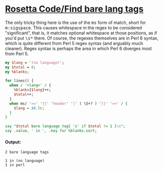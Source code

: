 [1]: http://rosettacode.org/wiki/Rosetta_Code/Find_bare_lang_tags

# [Rosetta Code/Find bare lang tags][1]

The only tricky thing here is the use of the <tt>ms</tt> form of match, short for <tt>m:sigspace</tt>. This causes whitespace in the regex to be considered "significant", that is, it matches optional whitespace at those positions, as if you'd put <tt>\s\*</tt> there. Of course, the regexes themselves are in Perl 6 syntax, which is quite different from Perl 5 regex syntax (and arguably much cleaner). Regex syntax is perhaps the area in which Perl 6 diverges most from Perl 5.

```perl
my $lang = '(no language)';
my $total = 0;
my %blanks;
 
for lines() {
  when / '<lang>' / {
    %blanks{$lang}++;
    $total++;
  }
  when ms/ '==' '{{' 'header' '|' ( \S+? ) '}}' '==' / {
    $lang = $0.lc;
  }
}
 
say "$total bare language tag{ 's' if $total != 1 }\n";
say .value, ' in ', .key for %blanks.sort;
```

#### Output:
```
2 bare language tags

1 in (no language)
1 in perl
```